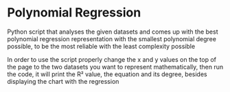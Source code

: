 ﻿# Polynomial Regression


Python script that analyses the given datasets and comes up with the best polynomial regression representation with the smallest polynomial degree possible, to be the most reliable with the least complexity possible

In order to use the script properly change the x and y values on the top of the page to the two datasets you want to represent mathematically, then run the code, it will print the R² value, the equation and its degree, besides displaying the chart with the regression
